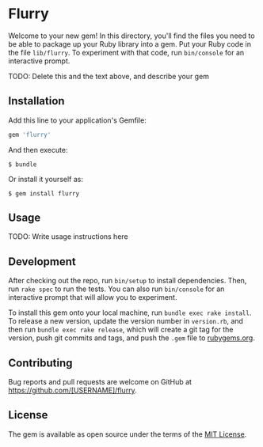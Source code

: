 # Flurry

Welcome to your new gem! In this directory, you'll find the files you need to be able to package up your Ruby library into a gem. Put your Ruby code in the file `lib/flurry`. To experiment with that code, run `bin/console` for an interactive prompt.

TODO: Delete this and the text above, and describe your gem

## Installation

Add this line to your application's Gemfile:

```ruby
gem 'flurry'
```

And then execute:

    $ bundle

Or install it yourself as:

    $ gem install flurry

## Usage

TODO: Write usage instructions here

## Development

After checking out the repo, run `bin/setup` to install dependencies. Then, run `rake spec` to run the tests. You can also run `bin/console` for an interactive prompt that will allow you to experiment.

To install this gem onto your local machine, run `bundle exec rake install`. To release a new version, update the version number in `version.rb`, and then run `bundle exec rake release`, which will create a git tag for the version, push git commits and tags, and push the `.gem` file to [rubygems.org](https://rubygems.org).

## Contributing

Bug reports and pull requests are welcome on GitHub at https://github.com/[USERNAME]/flurry.


## License

The gem is available as open source under the terms of the [MIT License](http://opensource.org/licenses/MIT).

